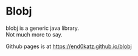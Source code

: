 # Blobj

blobj is a generic java library.  
Not much more to say.

Github pages is  at <https://end0katz.github.io/blobj>
